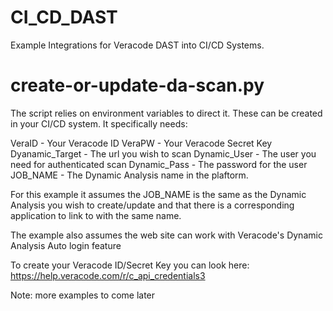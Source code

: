 # CI_CD_DAST

Example Integrations for Veracode DAST into CI/CD Systems.

# create-or-update-da-scan.py

The script relies on environment variables to direct it.  These can be created in your CI/CD system.  It specifically needs:

VeraID            - Your Veracode ID 
VeraPW            - Your Veracode Secret Key
Dyanamic_Target   - The url you wish to scan
Dynamic_User      - The user you need for authenticated scan
Dynamic_Pass      - The password for the user
JOB_NAME          - The Dynamic Analysis name in the plaftorm.  

For this example it assumes the JOB_NAME is the same as the Dynamic Analysis you wish to create/update and that there is a corresponding application to link to with the same name.

The example also assumes the web site can work with Veracode's Dynamic Analysis Auto login feature

To create your Veracode ID/Secret Key you can look here: https://help.veracode.com/r/c_api_credentials3


Note: more examples to come later
